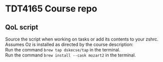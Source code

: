 # TDT4165 Course repo

## QoL script
Source the script when working on tasks or add its contents to your zshrc.<br>
Assumes Oz is installed as directed by the course description:<br>
Run the command ```brew tap dskecse/tap``` in the terminal.<br>
Run the command ```brew install --cask mozart2``` in the terminal.<br>
